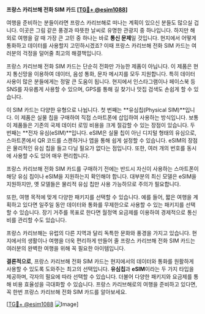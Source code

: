 **프랑스 카리브해 전화 SIM 카드 [[TG💪+ @esim1088](https://t.me/s/esim1088)]**

여행을 준비하는 분들이라면 프랑스 카리브해로 떠나는 계획이 있으신 분들도 많으실 겁니다. 이곳은 그림 같은 풍경과 따뜻한 날씨로 유명한 관광지 중 하나입니다. 하지만 해외로 여행을 갈 때 가장 큰 고민 중 하나는 바로 **통신 문제**일 것입니다. 현지에서 어떻게 통화하고 데이터를 사용할지 고민하시겠죠? 이때 프랑스 카리브해 전화 SIM 카드는 여러분의 걱정을 덜어줄 최고의 해결책입니다.

프랑스 카리브해 전화 SIM 카드는 단순히 전화만 가능한 제품이 아닙니다. 이 제품은 현지 통신망을 이용하여 데이터, 음성 통화, 문자 메시지를 모두 지원합니다. 특히 데이터 사용이 많은 분들에게는 정말 큰 도움이 됩니다. 현지에서 인스타그램이나 페이스북 등 SNS를 자유롭게 사용할 수 있으며, GPS를 통해 길 찾기나 맛집 검색도 손쉽게 할 수 있습니다.

이 SIM 카드는 다양한 유형으로 나뉩니다. 첫 번째는 **유심칩(Physical SIM)**입니다. 이 제품은 실물 칩을 구매하여 직접 스마트폰에 삽입하여 사용하는 방식입니다. 보통 이 제품들은 기존의 국제 데이터 로밍 비용을 크게 절감할 수 있는 장점이 있습니다. 두 번째는 **전자 유심(eSIM)**입니다. eSIM은 실물 칩이 아닌 디지털 형태의 유심으로, 스마트폰에서 QR 코드를 스캔하거나 앱을 통해 쉽게 설정할 수 있습니다. eSIM의 장점은 물리적인 유심 칩을 들고 다닐 필요가 없다는 점입니다. 또한, 여러 개의 번호를 동시에 사용할 수도 있어 매우 편리합니다.

프랑스 카리브해 전화 SIM 카드를 구매하기 전에는 반드시 자신이 사용하는 스마트폰이 해당 유심 칩이나 eSIM을 지원하는지 확인해야 합니다. 대부분의 최신 모델은 eSIM을 지원하지만, 옛 모델들은 물리적 유심 칩만 사용 가능하므로 주의가 필요합니다.

또한, 여행 목적에 맞게 다양한 패키지를 선택할 수 있습니다. 예를 들어, 짧은 여행을 계획하고 있다면 일주일 동안 데이터와 통화를 무제한으로 사용할 수 있는 패키지를 선택할 수 있습니다. 장기 거주를 목표로 한다면 월정액 요금제를 이용하여 경제적으로 통신비를 관리할 수도 있습니다.

프랑스 카리브해는 유럽의 다른 지역과 달리 독특한 문화와 풍경을 가지고 있습니다. 현지에서의 생활이나 여행을 더욱 편리하게 만들어 줄 프랑스 카리브해 전화 SIM 카드는 여러분의 완벽한 여행을 위해 꼭 필요한 아이템입니다.

**결론적으로**, 프랑스 카리브해 전화 SIM 카드는 현지에서의 데이터와 통화를 원활하게 사용할 수 있도록 도와주는 최고의 선택입니다. **유심칩**과 **eSIM**이라는 두 가지 타입을 제공하며, 각자의 필요에 따라 선택할 수 있습니다. 더불어 다양한 패키지와 요금제를 통해 비용 효율성을 극대화할 수 있습니다. 프랑스 카리브해로의 여행을 준비하고 있다면, 꼭 한번 프랑스 카리브해 전화 SIM 카드를 알아보세요.

[[TG💪+ @esim1088](https://t.me/s/esim1088) ![Image](https://i.postimg.cc/Y0z9fWf4/image.png)]